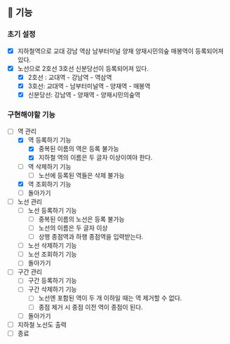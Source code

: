 
## 🚀 기능

### 초기 설정
- [x] 지하철역으로 교대 강남 역삼 남부터미널 양재 양재시민의숲 
  매봉역이 등록되어져 있다.
- [x] 노선으로 2호선 3호선 신분당선이 등록되어져 있다.
  - [x] 2호선 : 교대역 - 강남역 - 역삼역
  - [x] 3호선: 교대역 - 남부터미널역 - 양재역 - 매봉역
  - [x] 신분당선: 강남역 - 양재역 - 양재시민의숲역

### 구현해야할 기능
- [ ] 역 관리
    - [x] 역 등록하기 기능
      - [x] 중복된 이름의 역은 등록 불가능
      - [x] 지하철 역의 이름은 두 글자 이상이여야 한다.
    - [ ] 역 삭제하기 기능
      - [ ] 노선에 등록된 역들은 삭제 불가능
    - [x] 역 조회하기 기능
    - [ ] 돌아가기
- [ ] 노선 관리 
    - [ ] 노선 등록하기 기능
      - [ ] 중복된 이름의 노선은 등록 불가능
      - [ ] 노선의 이름은 두 글자 이상
      - [ ] 상행 종점역과 하행 종점역을 입력받는다.
    - [ ] 노선 삭제하기 기능
    - [ ] 노선 조회하기 기능
    - [ ] 돌아가기
- [ ] 구간 관리
  - [ ] 구간 등록하기 기능
  - [ ] 구간 삭제하기 기능
    - [ ] 노선엔 포함된 역이 두 개 이하일 때는 역 제거할 수 없다.
    - [ ] 종점 제거 시 종점 이전 역이 종점이 된다.
  - [ ] 돌아가기
- [ ] 지하철 노선도 출력
- [ ] 종료